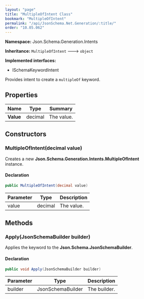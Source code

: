 ```yaml
---
layout: "page"
title: "MultipleOfIntent Class"
bookmark: "MultipleOfIntent"
permalink: "/api/JsonSchema.Net.Generation/:title/"
order: "10.05.062"
---
```

**Namespace:** Json.Schema.Generation.Intents

**Inheritance:**
`MultipleOfIntent`
 🡒 
`object`

**Implemented interfaces:**

- ISchemaKeywordIntent

Provides intent to create a `multipleOf` keyword.

## Properties

| Name | Type | Summary |
|---|---|---|
| **Value** | decimal | The value. |

## Constructors

### MultipleOfIntent(decimal value)

Creates a new **Json.Schema.Generation.Intents.MultipleOfIntent** instance.

#### Declaration

```c#
public MultipleOfIntent(decimal value)
```

| Parameter | Type | Description |
|---|---|---|
| value | decimal | The value. |


## Methods

### Apply(JsonSchemaBuilder builder)

Applies the keyword to the **Json.Schema.JsonSchemaBuilder**.

#### Declaration

```c#
public void Apply(JsonSchemaBuilder builder)
```

| Parameter | Type | Description |
|---|---|---|
| builder | JsonSchemaBuilder | The builder. |


